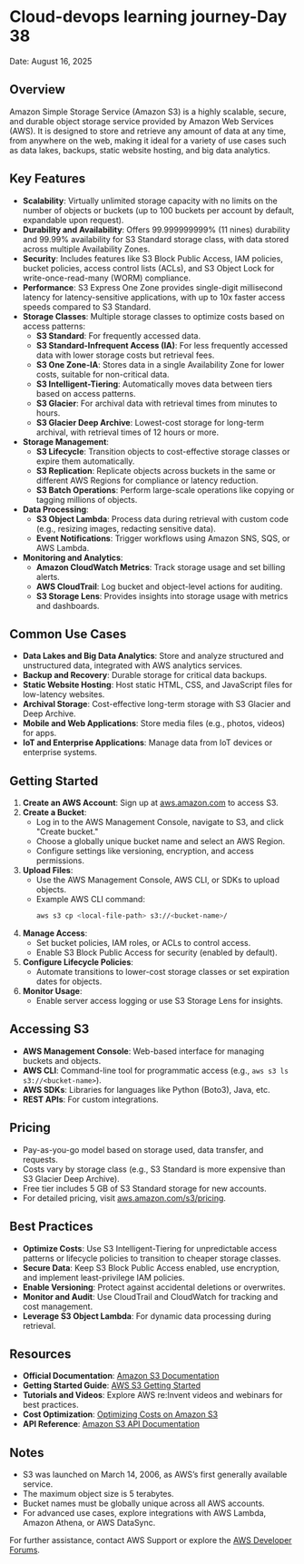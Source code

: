# Cloud-devops learning journey-Day 38
Date: August 16, 2025

## Overview
Amazon Simple Storage Service (Amazon S3) is a highly scalable, secure, and durable object storage service provided by Amazon Web Services (AWS). It is designed to store and retrieve any amount of data at any time, from anywhere on the web, making it ideal for a variety of use cases such as data lakes, backups, static website hosting, and big data analytics.

## Key Features
- **Scalability**: Virtually unlimited storage capacity with no limits on the number of objects or buckets (up to 100 buckets per account by default, expandable upon request).
- **Durability and Availability**: Offers 99.999999999% (11 nines) durability and 99.99% availability for S3 Standard storage class, with data stored across multiple Availability Zones.
- **Security**: Includes features like S3 Block Public Access, IAM policies, bucket policies, access control lists (ACLs), and S3 Object Lock for write-once-read-many (WORM) compliance.
- **Performance**: S3 Express One Zone provides single-digit millisecond latency for latency-sensitive applications, with up to 10x faster access speeds compared to S3 Standard.
- **Storage Classes**: Multiple storage classes to optimize costs based on access patterns:
  - **S3 Standard**: For frequently accessed data.
  - **S3 Standard-Infrequent Access (IA)**: For less frequently accessed data with lower storage costs but retrieval fees.
  - **S3 One Zone-IA**: Stores data in a single Availability Zone for lower costs, suitable for non-critical data.
  - **S3 Intelligent-Tiering**: Automatically moves data between tiers based on access patterns.
  - **S3 Glacier**: For archival data with retrieval times from minutes to hours.
  - **S3 Glacier Deep Archive**: Lowest-cost storage for long-term archival, with retrieval times of 12 hours or more.
- **Storage Management**:
  - **S3 Lifecycle**: Transition objects to cost-effective storage classes or expire them automatically.
  - **S3 Replication**: Replicate objects across buckets in the same or different AWS Regions for compliance or latency reduction.
  - **S3 Batch Operations**: Perform large-scale operations like copying or tagging millions of objects.
- **Data Processing**:
  - **S3 Object Lambda**: Process data during retrieval with custom code (e.g., resizing images, redacting sensitive data).
  - **Event Notifications**: Trigger workflows using Amazon SNS, SQS, or AWS Lambda.
- **Monitoring and Analytics**:
  - **Amazon CloudWatch Metrics**: Track storage usage and set billing alerts.
  - **AWS CloudTrail**: Log bucket and object-level actions for auditing.
  - **S3 Storage Lens**: Provides insights into storage usage with metrics and dashboards.

## Common Use Cases
- **Data Lakes and Big Data Analytics**: Store and analyze structured and unstructured data, integrated with AWS analytics services.
- **Backup and Recovery**: Durable storage for critical data backups.
- **Static Website Hosting**: Host static HTML, CSS, and JavaScript files for low-latency websites.
- **Archival Storage**: Cost-effective long-term storage with S3 Glacier and Deep Archive.
- **Mobile and Web Applications**: Store media files (e.g., photos, videos) for apps.
- **IoT and Enterprise Applications**: Manage data from IoT devices or enterprise systems.

## Getting Started
1. **Create an AWS Account**: Sign up at [aws.amazon.com](https://aws.amazon.com) to access S3.
2. **Create a Bucket**:
   - Log in to the AWS Management Console, navigate to S3, and click "Create bucket."
   - Choose a globally unique bucket name and select an AWS Region.
   - Configure settings like versioning, encryption, and access permissions.
3. **Upload Files**:
   - Use the AWS Management Console, AWS CLI, or SDKs to upload objects.
   - Example AWS CLI command:
     ```bash
     aws s3 cp <local-file-path> s3://<bucket-name>/
     ```
4. **Manage Access**:
   - Set bucket policies, IAM roles, or ACLs to control access.
   - Enable S3 Block Public Access for security (enabled by default).
5. **Configure Lifecycle Policies**:
   - Automate transitions to lower-cost storage classes or set expiration dates for objects.
6. **Monitor Usage**:
   - Enable server access logging or use S3 Storage Lens for insights.

## Accessing S3
- **AWS Management Console**: Web-based interface for managing buckets and objects.
- **AWS CLI**: Command-line tool for programmatic access (e.g., `aws s3 ls s3://<bucket-name>`).
- **AWS SDKs**: Libraries for languages like Python (Boto3), Java, etc.
- **REST APIs**: For custom integrations.

## Pricing
- Pay-as-you-go model based on storage used, data transfer, and requests.
- Costs vary by storage class (e.g., S3 Standard is more expensive than S3 Glacier Deep Archive).
- Free tier includes 5 GB of S3 Standard storage for new accounts.
- For detailed pricing, visit [aws.amazon.com/s3/pricing](https://aws.amazon.com/s3/pricing).

## Best Practices
- **Optimize Costs**: Use S3 Intelligent-Tiering for unpredictable access patterns or lifecycle policies to transition to cheaper storage classes.
- **Secure Data**: Keep S3 Block Public Access enabled, use encryption, and implement least-privilege IAM policies.
- **Enable Versioning**: Protect against accidental deletions or overwrites.
- **Monitor and Audit**: Use CloudTrail and CloudWatch for tracking and cost management.
- **Leverage S3 Object Lambda**: For dynamic data processing during retrieval.

## Resources
- **Official Documentation**: [Amazon S3 Documentation](https://docs.aws.amazon.com/s3/)
- **Getting Started Guide**: [AWS S3 Getting Started](https://aws.amazon.com/s3/getting-started/)
- **Tutorials and Videos**: Explore AWS re:Invent videos and webinars for best practices.
- **Cost Optimization**: [Optimizing Costs on Amazon S3](https://aws.amazon.com/s3/resources/)
- **API Reference**: [Amazon S3 API Documentation](https://docs.aws.amazon.com/AmazonS3/latest/API/)

## Notes
- S3 was launched on March 14, 2006, as AWS’s first generally available service.
- The maximum object size is 5 terabytes.
- Bucket names must be globally unique across all AWS accounts.
- For advanced use cases, explore integrations with AWS Lambda, Amazon Athena, or AWS DataSync.

For further assistance, contact AWS Support or explore the [AWS Developer Forums](https://forums.aws.amazon.com/).